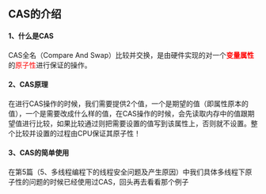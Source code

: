## CAS的介绍



#### 1、什么是CAS

CAS全名（Compare And Swap）比较并交换，是由硬件实现的对一个<font color="red">**变量属性**</font>的<font color="red">原子性</font>进行保证的操作。



#### 2、CAS原理

在进行CAS操作的时候，我们需要提供2个值，一个是期望的值（即属性原本的值），一个是需要改成什么样的值，在CAS操作的时候，会先读取内存中的值跟期望值进行比较，如果比较通过则把需要设置的值写到该属性上，否则就不设置。整个比较并设置的过程由CPU保证其原子性！



#### 3、CAS的简单使用

在第5篇（5、多线程编程下的线程安全问题及产生原因）中我们具体多线程下原子性的问题的时候已经使用过CAS，回头再去看看那个例子